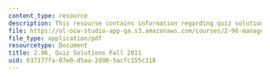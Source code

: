 ```yaml
---
content_type: resource
description: This resourse contains information regarding quiz solutions fall 2011.
file: https://ol-ocw-studio-app-qa.s3.amazonaws.com/courses/2-96-management-in-engineering-fall-2012/637177fa87e0d5aa2d905acfc155c318_MIT2_96F12_quiz11s.pdf
file_type: application/pdf
resourcetype: Document
title: 2.96, Quiz Solutions Fall 2011
uid: 637177fa-87e0-d5aa-2d90-5acfc155c318
---
```

